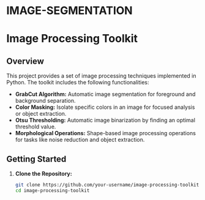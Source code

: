 # IMAGE-SEGMENTATION
# Image Processing Toolkit

## Overview
This project provides a set of image processing techniques implemented in Python. The toolkit includes the following functionalities:

- **GrabCut Algorithm:** Automatic image segmentation for foreground and background separation.
- **Color Masking:** Isolate specific colors in an image for focused analysis or object extraction.
- **Otsu Thresholding:** Automatic image binarization by finding an optimal threshold value.
- **Morphological Operations:** Shape-based image processing operations for tasks like noise reduction and object extraction.

## Getting Started
1. **Clone the Repository:**
   ```bash
   git clone https://github.com/your-username/image-processing-toolkit.git
   cd image-processing-toolkit

